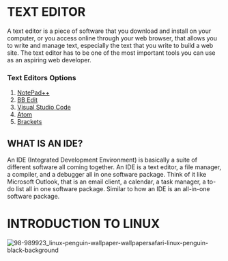 # TEXT EDITOR

A text editor is a piece of software that you download and install on your computer, or you access online through your web browser, that allows you to write and manage text, especially the text that you write to build a web site. The text editor has to be one of the most important tools you can use as an aspiring web developer.

### Text Editors Options

1. [NotePad++](https://notepad-plus-plus.org/)
2. [BB Edit](https://www.barebones.com/products/bbedit/)
3. [Visual Studio Code](https://code.visualstudio.com/)
4. [Atom](https://atom.io/)
5. [Brackets](https://brackets.io/)


## WHAT IS AN IDE?

An IDE (Integrated Development Environment) is basically a suite of different software all coming together. An IDE is a text editor, a file manager, a compiler, and a debugger all in one software package. Think of it like Microsoft Outlook, that is an email client, a calendar, a task manager, a to-do list all in one software package. Similar to how an IDE is an all-in-one software package.


# INTRODUCTION TO LINUX
![98-989923_linux-penguin-wallpaper-wallpapersafari-linux-penguin-black-background](https://user-images.githubusercontent.com/103381515/163291252-6c79b66a-29bd-4ef2-9aa0-2da85b393473.jpeg)

